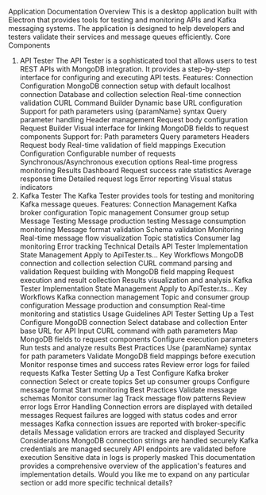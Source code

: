 Application Documentation
Overview
This is a desktop application built with Electron that provides tools for testing and monitoring APIs and Kafka messaging systems. The application is designed to help developers and testers validate their services and message queues efficiently.
Core Components
1. API Tester
The API Tester is a sophisticated tool that allows users to test REST APIs with MongoDB integration. It provides a step-by-step interface for configuring and executing API tests.
Features:
Connection Configuration
MongoDB connection setup with default localhost connection
Database and collection selection
Real-time connection validation
CURL Command Builder
Dynamic base URL configuration
Support for path parameters using {paramName} syntax
Query parameter handling
Header management
Request body configuration
Request Builder
Visual interface for linking MongoDB fields to request components
Support for:
Path parameters
Query parameters
Headers
Request body
Real-time validation of field mappings
Execution Configuration
Configurable number of requests
Synchronous/Asynchronous execution options
Real-time progress monitoring
Results Dashboard
Request success rate statistics
Average response time
Detailed request logs
Error reporting
Visual status indicators
2. Kafka Tester
The Kafka Tester provides tools for testing and monitoring Kafka message queues.
Features:
Connection Management
Kafka broker configuration
Topic management
Consumer group setup
Message Testing
Message production testing
Message consumption monitoring
Message format validation
Schema validation
Monitoring
Real-time message flow visualization
Topic statistics
Consumer lag monitoring
Error tracking
Technical Details
API Tester Implementation
State Management
Apply to ApiTester.ts...
Key Workflows
MongoDB connection and collection selection
CURL command parsing and validation
Request building with MongoDB field mapping
Request execution and result collection
Results visualization and analysis
Kafka Tester Implementation
State Management
Apply to ApiTester.ts...
Key Workflows
Kafka connection management
Topic and consumer group configuration
Message production and consumption
Real-time monitoring and statistics
Usage Guidelines
API Tester
Setting Up a Test
Configure MongoDB connection
Select database and collection
Enter base URL for API
Input CURL command with path parameters
Map MongoDB fields to request components
Configure execution parameters
Run tests and analyze results
Best Practices
Use {paramName} syntax for path parameters
Validate MongoDB field mappings before execution
Monitor response times and success rates
Review error logs for failed requests
Kafka Tester
Setting Up a Test
Configure Kafka broker connection
Select or create topics
Set up consumer groups
Configure message format
Start monitoring
Best Practices
Validate message schemas
Monitor consumer lag
Track message flow patterns
Review error logs
Error Handling
Connection errors are displayed with detailed messages
Request failures are logged with status codes and error messages
Kafka connection issues are reported with broker-specific details
Message validation errors are tracked and displayed
Security Considerations
MongoDB connection strings are handled securely
Kafka credentials are managed securely
API endpoints are validated before execution
Sensitive data in logs is properly masked
This documentation provides a comprehensive overview of the application's features and implementation details. Would you like me to expand on any particular section or add more specific technical details?